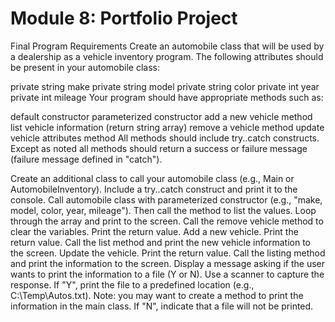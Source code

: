 # Module 8: Portfolio Project
 
Final Program Requirements
Create an automobile class that will be used by a dealership as a vehicle inventory program. The following attributes should be present in your automobile class:

private string make
private string model
private string color
private int year
private int mileage
Your program should have appropriate methods such as:

default constructor
parameterized constructor
add a new vehicle  method
list vehicle information (return string array)
remove a vehicle method
update vehicle attributes method
All methods should include try..catch constructs. Except as noted all methods should return a success or failure message (failure message defined in "catch").

Create an additional class to call your automobile class (e.g., Main or AutomobileInventory). Include a try..catch construct and print it to the console.
Call automobile class with parameterized constructor (e.g., "make, model, color, year, mileage").
Then call the method to list the values. Loop through the array and print to the screen.
Call the remove vehicle method to clear the variables.
Print the return value.
Add a new vehicle.
Print the return value.
Call the list method and print the new vehicle information to the screen.
Update the vehicle.
Print the return value.
Call the listing method and print the information to the screen.
Display a message asking if the user wants to print the information to a file (Y or N).
Use a scanner to capture the response. If "Y", print the file to a predefined location (e.g., C:\Temp\Autos.txt). Note: you may want to create a method to print the information in the main class.
If "N", indicate that a file will not be printed.